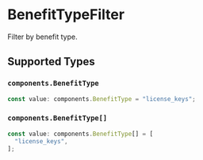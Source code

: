 # BenefitTypeFilter

Filter by benefit type.


## Supported Types

### `components.BenefitType`

```typescript
const value: components.BenefitType = "license_keys";
```

### `components.BenefitType[]`

```typescript
const value: components.BenefitType[] = [
  "license_keys",
];
```

